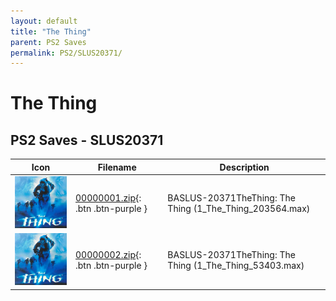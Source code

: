 ```yaml
---
layout: default
title: "The Thing"
parent: PS2 Saves
permalink: PS2/SLUS20371/
---
```

# The Thing

## PS2 Saves - SLUS20371

| Icon | Filename | Description |
|------|----------|-------------|
| ![The Thing](icon0.png) | [00000001.zip](00000001.zip){: .btn .btn-purple } | BASLUS-20371TheThing: The Thing (1_The_Thing_203564.max) |
| ![The Thing](icon0.png) | [00000002.zip](00000002.zip){: .btn .btn-purple } | BASLUS-20371TheThing: The Thing (1_The_Thing_53403.max) |
